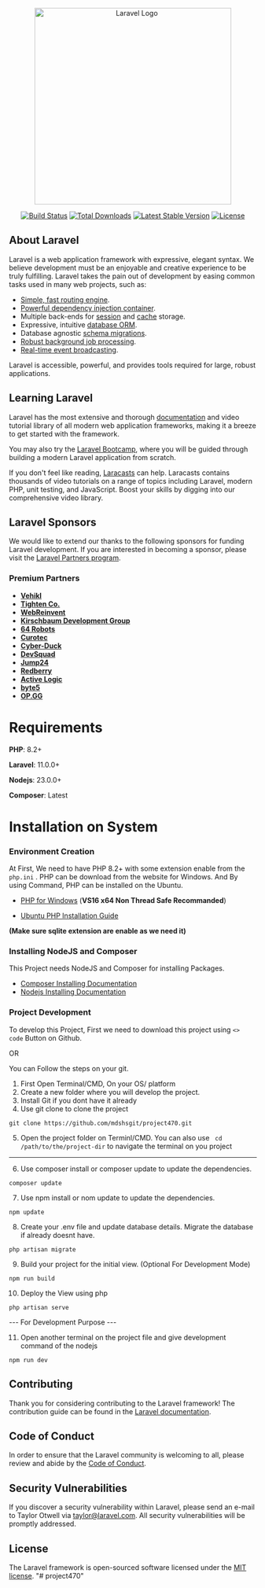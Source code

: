 <p align="center"><a href="https://laravel.com" target="_blank"><img src="https://raw.githubusercontent.com/laravel/art/master/logo-lockup/5%20SVG/2%20CMYK/1%20Full%20Color/laravel-logolockup-cmyk-red.svg" width="400" alt="Laravel Logo"></a></p>

<p align="center">
<a href="https://github.com/laravel/framework/actions"><img src="https://github.com/laravel/framework/workflows/tests/badge.svg" alt="Build Status"></a>
<a href="https://packagist.org/packages/laravel/framework"><img src="https://img.shields.io/packagist/dt/laravel/framework" alt="Total Downloads"></a>
<a href="https://packagist.org/packages/laravel/framework"><img src="https://img.shields.io/packagist/v/laravel/framework" alt="Latest Stable Version"></a>
<a href="https://packagist.org/packages/laravel/framework"><img src="https://img.shields.io/packagist/l/laravel/framework" alt="License"></a>
</p>

## About Laravel

Laravel is a web application framework with expressive, elegant syntax. We believe development must be an enjoyable and creative experience to be truly fulfilling. Laravel takes the pain out of development by easing common tasks used in many web projects, such as:

- [Simple, fast routing engine](https://laravel.com/docs/routing).
- [Powerful dependency injection container](https://laravel.com/docs/container).
- Multiple back-ends for [session](https://laravel.com/docs/session) and [cache](https://laravel.com/docs/cache) storage.
- Expressive, intuitive [database ORM](https://laravel.com/docs/eloquent).
- Database agnostic [schema migrations](https://laravel.com/docs/migrations).
- [Robust background job processing](https://laravel.com/docs/queues).
- [Real-time event broadcasting](https://laravel.com/docs/broadcasting).

Laravel is accessible, powerful, and provides tools required for large, robust applications.

## Learning Laravel

Laravel has the most extensive and thorough [documentation](https://laravel.com/docs) and video tutorial library of all modern web application frameworks, making it a breeze to get started with the framework.

You may also try the [Laravel Bootcamp](https://bootcamp.laravel.com), where you will be guided through building a modern Laravel application from scratch.

If you don't feel like reading, [Laracasts](https://laracasts.com) can help. Laracasts contains thousands of video tutorials on a range of topics including Laravel, modern PHP, unit testing, and JavaScript. Boost your skills by digging into our comprehensive video library.

## Laravel Sponsors

We would like to extend our thanks to the following sponsors for funding Laravel development. If you are interested in becoming a sponsor, please visit the [Laravel Partners program](https://partners.laravel.com).

### Premium Partners

- **[Vehikl](https://vehikl.com/)**
- **[Tighten Co.](https://tighten.co)**
- **[WebReinvent](https://webreinvent.com/)**
- **[Kirschbaum Development Group](https://kirschbaumdevelopment.com)**
- **[64 Robots](https://64robots.com)**
- **[Curotec](https://www.curotec.com/services/technologies/laravel/)**
- **[Cyber-Duck](https://cyber-duck.co.uk)**
- **[DevSquad](https://devsquad.com/hire-laravel-developers)**
- **[Jump24](https://jump24.co.uk)**
- **[Redberry](https://redberry.international/laravel/)**
- **[Active Logic](https://activelogic.com)**
- **[byte5](https://byte5.de)**
- **[OP.GG](https://op.gg)**

# Requirements

**PHP**: 8.2+

**Laravel**: 11.0.0+

**Nodejs**: 23.0.0+

**Composer**: Latest

# Installation on System

### Environment Creation

At First, We need to have PHP 8.2+ with some extension enable from the ```php.ini``` . PHP can be download from the website for Windows. And By using Command, PHP can be installed on the Ubuntu.

- [PHP for Windows](https://windows.php.net/download/) (**VS16 x64 Non Thread Safe Recommanded**)

- [Ubuntu PHP Installation Guide](https://dev.to/sureshramani/how-to-install-php-82-on-ubuntu-2204-4ih6)

**(Make sure sqlite extension are enable as we need it)**


### Installing NodeJS and Composer

This Project needs NodeJS and Composer for installing Packages.

 - [Composer Installing Documentation](https://getcomposer.org/download/)
 - [Nodejs Installing Documentation](https://nodejs.org/en/download/package-manager)


### Project Development

To develop this Project, First we need to download this project using ```<> code``` Button on Github.

OR

You can Follow the steps on your git.

1. First Open Terminal/CMD, On your OS/ platform
2. Create a new folder where you will develop the project.
3. Install Git if you dont have it already
4. Use git clone to clone the project

```
git clone https://github.com/mdshsgit/project470.git
```

5. Open the project folder on Terminl/CMD. You can also use ``` cd /path/to/the/project-dir``` to navigate the terminal on you project

-----
6. Use composer install or composer update to update the dependencies.

```
composer update
```
7. Use npm install or nom update to update the dependencies.
```
npm update
```

8. Create your .env file and update database details. Migrate the database if already doesnt have.

```
php artisan migrate
```

9. Build your project for the initial view. (Optional For Development Mode)
```
npm run build
```
10. Deploy the View using php

```
php artisan serve
```

--- For Development Purpose ---

11. Open another terminal on the project file and give development command of the nodejs

```
npm run dev
```

## Contributing

Thank you for considering contributing to the Laravel framework! The contribution guide can be found in the [Laravel documentation](https://laravel.com/docs/contributions).

## Code of Conduct

In order to ensure that the Laravel community is welcoming to all, please review and abide by the [Code of Conduct](https://laravel.com/docs/contributions#code-of-conduct).

## Security Vulnerabilities

If you discover a security vulnerability within Laravel, please send an e-mail to Taylor Otwell via [taylor@laravel.com](mailto:taylor@laravel.com). All security vulnerabilities will be promptly addressed.

## License

The Laravel framework is open-sourced software licensed under the [MIT license](https://opensource.org/licenses/MIT).
"# project470" 
